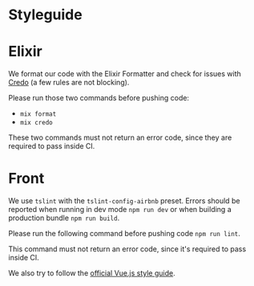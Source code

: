 # Styleguide

# Elixir

We format our code with the Elixir Formatter and check for issues with [Credo](https://github.com/rrrene/credo) (a few rules are not blocking).

Please run those two commands before pushing code:
 * `mix format`
 * `mix credo`
 
These two commands must not return an error code, since they are required to pass inside CI.

# Front

We use `tslint` with the `tslint-config-airbnb` preset.
Errors should be reported when running in dev mode `npm run dev` or when building a production bundle `npm run build`.

Please run the following command before pushing code `npm run lint`.

This command must not return an error code, since it's required to pass inside CI.

We also try to follow the [official Vue.js style guide](https://vuejs.org/v2/style-guide/).
